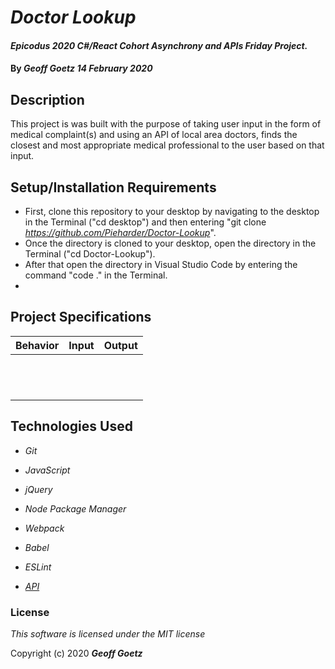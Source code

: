# _Doctor Lookup_

#### _Epicodus 2020 C#/React Cohort Asynchrony and APIs Friday Project._

#### By _**Geoff Goetz**  14 February 2020_

## Description

This project is was built with the purpose of taking user input in the form of medical complaint(s) and using an API of local area doctors, finds the closest and most appropriate medical professional to the user based on that input.

## Setup/Installation Requirements

* First, clone this repository to your desktop by navigating to the desktop in the Terminal ("cd desktop") and then entering "git clone _https://github.com/Pieharder/Doctor-Lookup_".
* Once the directory is cloned to your desktop, open the directory in the Terminal ("cd Doctor-Lookup").
* After that open the directory in Visual Studio Code by entering the command "code ." in the Terminal.
* 

## Project Specifications

|   Behavior   | Input | Output |
|:------------:|:-----:|:------:|
|  |  |  |
|  |  |  |
|  |  |  |
|  |  |  |
|  |  |  |
|  |  |  |
|  |  |  |
|  |  |  |
|  |  |  |
|  |  |  |
|  |  |  |
|  |  |  |



## Technologies Used

* _Git_

* _JavaScript_

* _jQuery_

* _Node Package Manager_

* _Webpack_

* _Babel_

* _ESLint_

* _<a href="https://developer.betterdoctor.com/">API</a>_

### License

*This software is licensed under the MIT license*

Copyright (c) 2020 **_Geoff Goetz_**